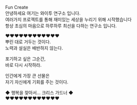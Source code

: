 Fun Create<br/>
안녕하세요 여기는 와이투 연구소 입니다.<br/>
여러가지 프로젝트를 통해 재미있는 세상을 누리기 위해 시작했습니다<br/>
항상 초심의 마음으로 하루하루 최선을 다하는 연구소 입니다.<br/>

♥♥♥♥♥♥♥♥♥♥♥♥<br/>
뿌린 대로 거두는 것이다.<br/>
노력과 설실은 배반하지 않는다.<br/>

포기하고 싶은 그순간,<br/>
바로 다시 시작하라.<br/>

인간에게 가장 큰 선물은<br/>
자기 자신에게 기회를 주는 것이다.<br/>

◆ 행복을 찾아서...  크리스 가드너 ◆<br/>
♥♥♥♥♥♥♥♥♥♥♥♥<br/>
